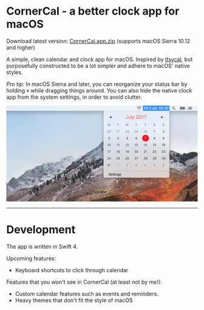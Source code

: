 # CornerCal - a better clock app for macOS

Download latest version: [CornerCal.app.zip](https://github.com/ekreutz/CornerCal/raw/master/builds/CornerCal.app.zip) (supports macOS Sierra 10.12 and higher)

A simple, clean calendar and clock app for macOS. Inspired by [Itsycal](https://github.com/sfsam/Itsycal), but purposefully constructed to be a lot simpler and adhere to macOS' native styles.

*Pro tip:* In macOS Sierra and later, you can reorganize your status bar by holding `⌘` while dragging things around. You can also hide the native clock app from the system settings, in order to avoid clutter. 

![preview](screenshot-01.png)

___

# Development

The app is written in Swift 4.

Upcoming features:

- Keyboard shortcuts to click through calendar

Features that you won't see in CornerCal (at least not by me!):

- Custom calendar features such as events and reminders.
- Heavy themes that don't fit the style of macOS
